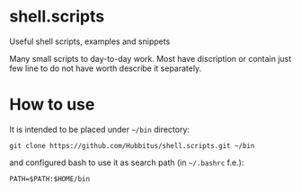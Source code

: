 shell.scripts
=============

Useful shell scripts, examples and snippets

Many small scripts to day-to-day work. Most have discription or contain just few line to do not have worth describe it separately.

# How to use
It is intended to be placed under `~/bin` directory:

```
git clone https://github.com/Hubbitus/shell.scripts.git ~/bin
```

and configured bash to use it as search path (in `~/.bashrc` f.e.):
```
PATH=$PATH:$HOME/bin
```

